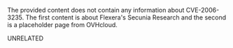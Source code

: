 The provided content does not contain any information about CVE-2006-3235. The first content is about Flexera's Secunia Research and the second is a placeholder page from OVHcloud.

UNRELATED